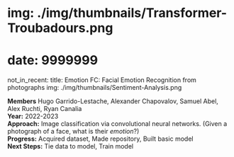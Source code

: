 # img: ./img/thumbnails/Transformer-Troubadours.png
# date: 9999999
not_in_recent:
title: Emotion FC: Facial Emotion Recognition from photographs​
img: ./img/thumbnails/Sentiment-Analysis.png

**Members** Hugo Garrido-Lestache, Alexander Chapovalov, Samuel Abel, Alex Ruchti, Ryan Canalia<br/>
**Year:** 2022-2023<br/>
**Approach:** Image classification via convolutional neural networks​. (Given a photograph of a face, what is their *emotion*?​)<br/>
**Progress:​** Acquired dataset​, Made repository​, Built basic model​<br/>
**Next Steps:​** Tie data to model​, Train model​<br/>